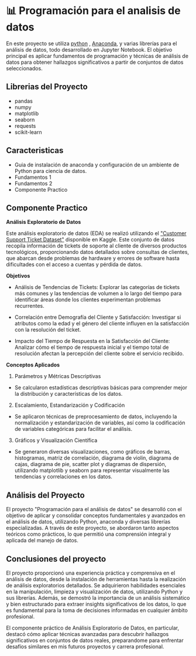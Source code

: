 
# 📊 Programación para el analisis de datos

En este proyecto se utiliza [python](https://www.python.org/) , [Anaconda](https://www.anaconda.com/), y varias librerías para el análisis de datos, todo desarrollado en Jupyter Notebook. El objetivo principal es aplicar fundamentos de programación y técnicas de análisis de datos para obtener hallazgos significativos a partir de conjuntos de datos seleccionados.




## Librerias del Proyecto

- pandas
- numpy
- matplotlib
- seaborn
- requests
- scikit-learn
## Caracteristicas 

- Guia de instalación de anaconda y configuración de un ambiente de Python para ciencia de datos.
- Fundamentos 1
- Fundamentos 2
- Componente Practico




## Componente Practico

**Análisis Exploratorio de Datos**

Este análisis exploratorio de datos (EDA) se realizó utilizando el ["Customer Support Ticket Dataset"](https://www.kaggle.com/datasets/suraj520/customer-support-ticket-dataset) disponible en Kaggle. Este conjunto de datos recopila información de tickets de soporte al cliente de diversos productos tecnológicos, proporcionando datos detallados sobre consultas de clientes, que abarcan desde problemas de hardware y errores de software hasta dificultades con el acceso a cuentas y pérdida de datos.

**Objetivos**

- Análisis de Tendencias de Tickets: Explorar las categorías de tickets más comunes y las tendencias de volumen a lo largo del tiempo para identificar áreas donde los clientes experimentan problemas recurrentes.

- Correlación entre Demografía del Cliente y Satisfacción: Investigar si atributos como la edad y el género del cliente influyen en la satisfacción con la resolución del ticket.

- Impacto del Tiempo de Respuesta en la Satisfacción del Cliente: Analizar cómo el tiempo de respuesta inicial y el tiempo total de resolución afectan la percepción del cliente sobre el servicio recibido.

**Conceptos Aplicados**

1. Parámetros y Métricas Descriptivas

- Se calcularon estadísticas descriptivas básicas para comprender mejor la distribución y características de los datos.

2. Escalamiento, Estandarización y Codificación

- Se aplicaron técnicas de preprocesamiento de datos, incluyendo la normalización y estandarización de variables, así como la codificación de variables categóricas para facilitar el análisis.

3. Gráficos y Visualización Científica

- Se generaron diversas visualizaciones, como gráficos de barras, histogramas, matriz de correlación, diagrama de violin, diagrama de cajas, diagrama de pie, scatter plot y diagramas de dispersión, utilizando matplotlib y seaborn para representar visualmente las tendencias y correlaciones en los datos.
## Análisis del Proyecto

El proyecto "Programación para el análisis de datos" se desarrolló con el objetivo de aplicar y consolidar conceptos fundamentales y avanzados en el análisis de datos, utilizando Python, anaconda y diversas librerías especializadas. A través de este proyecto, se abordaron tanto aspectos teóricos como prácticos, lo que permitió una comprensión integral y aplicada del manejo de datos.
## Conclusiones del proyecto

El proyecto proporcionó una experiencia práctica y comprensiva en el análisis de datos, desde la instalación de herramientas hasta la realización de análisis exploratorios detallados. Se adquirieron habilidades esenciales en la manipulación, limpieza y visualización de datos, utilizando Python y sus librerías. Además, se demostró la importancia de un análisis sistemático y bien estructurado para extraer insights significativos de los datos, lo que es fundamental para la toma de decisiones informadas en cualquier ámbito profesional.

El componente práctico de Análisis Exploratorio de Datos, en particular, destacó cómo aplicar técnicas avanzadas para descubrir hallazgos significativos en conjuntos de datos reales, preparandome para enfrentar desafíos similares en mis futuros proyectos y carrera profesional.